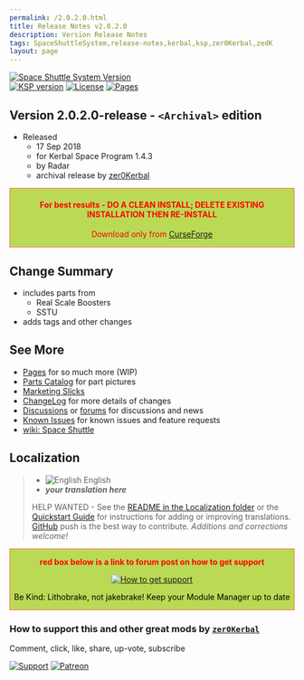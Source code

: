```yaml
---
permalink: /2.0.2.0.html
title: Release Notes v2.0.2.0
description: Version Release Notes
tags: SpaceShuttleSystem,release-notes,kerbal,ksp,zer0Kerbal,zedK
layout: page
---
```

<!-- ReleaseLayout.md v2.0.2.0
Space Shuttle System (SSS)
created: 26 Jan 2017
updated: 05 May 2023

TEMPLATE: ReleaseLayout.md v1.3.6.0
created: 11 Aug 2018
updated: 04 May 2023 -->

[![Space Shuttle System Version][SHD:mod]][CRSFG:url]  
[![KSP version][KSP:shd]][KSP:url] [![License][LIC:shd]][LIC:url] [![Pages][SHD:pgs]][pages]

## Version 2.0.2.0-release - `<Archival>` edition

* Released
  * 17 Sep 2018
  * for Kerbal Space Program 1.4.3
  * by Radar
  * archival release by [zer0Kerbal](https://github.com/zer0Kerbal)

<div style="border:0.5px solid Tomato; background-color: #bada55; color: #FF0000; text-align:center"><h4>
<b>For best results - DO A CLEAN INSTALL; DELETE EXISTING INSTALLATION THEN RE-INSTALL</b></h4><p>Download only from <a href="https://www.curseforge.com/kerbal/ksp-mods/SpaceShuttleSystem">CurseForge</a></p></div>

## Change Summary

* includes parts from
  * Real Scale Boosters
  * SSTU
* adds tags and other changes

## See More

* [Pages][pages] for so much more (WIP)
* [Parts Catalog][parts] for part pictures
* [Marketing Slicks][markt]
* [ChangeLog][chlog] for more details of changes
* [Discussions][discu] or [forums][forum] for discussions and news
* [Known Issues][issue] for known issues and feature requests
* [wiki: Space Shuttle](https://en.wikipedia.org/wiki/Space_Shuttle)

## Localization

>* ![English][EN] English
>* ***your translation here***
>
> HELP WANTED - See the [README in the Localization folder][lreadme] or the [Quickstart Guide][qstart] for instructions for adding or improving translations. [GitHub][GitHub:url] push is the best way to contribute. *Additions and corrections welcome!*

<div style="border:0.5px solid Tomato; background-color: #BADA55; color: #FF0000; text-align:center">
  <p><b>red box below is a link to forum post on how to get support</b></p>
  <a href="https://forum.kerbalspaceprogram.com/index.php?/topic/83212-*">
    <p><img src="https://i.postimg.cc/vHP6zmrw/image.png" alt="How to get support"></p></a>
  <p style="color: #000000;">Be Kind: Lithobrake, not jakebrake! Keep your Module Manager up to date</p>
</div>

### How to support this and other great mods by [`zer0Kerbal`][zer0Kerbal]

Comment, click, like, share, up-vote, subscribe

[![Support][PAYPAL:img]][PAYPAL:url] [![Patreon][PATREON:img]][PATREON:url]

<!-- links -->
[chlog]: https://raw.githubusercontent.com/zer0Kerbal/SpaceShuttleSystem/master/changelog.md "Changelog"
[discu]: https://github.com/zer0Kerbal/SpaceShuttleSystem/discussions/ "Discussions"
[forum]: https://forum.kerbalspaceprogram.com/index.php?/topic/192742-*/ "SpaceShuttleSystem"
[issue]: https://github.com/zer0Kerbal/SpaceShuttleSystem/issues/ "Issue Tracker"
[markt]: https://zer0kerbal.github.io/SpaceShuttleSystem/Marketing "Marketing Slicks"
[pages]: https://zer0kerbal.github.io/SpaceShuttleSystem/ "GitHub Pages"
[parts]: https://zer0kerbal.github.io/SpaceShuttleSystem/PartsCatalog "Parts Catalog"

<!-- shields -->
[SHD:mod]: https://img.shields.io/badge/Space%20Shuttle%20System%20(SSS)%20-2.0.2.0--release-BADA55.svg?style=plastic&labelColor=darkgreen/ "2.0.2.0-release"
[SHD:pgs]: https://img.shields.io/badge/GitHub-Pages-white?style=plastic&labelColor=9cf&logoColor=181717&logo=github/ "GitHub IO"

[CRSFG:url]: https://www.curseforge.com/kerbal/ksp-mods/SpaceShuttleSystem "CurseForge"
[GITHUB:url]: https://github.com/zer0Kerbal/SpaceShuttleSystem/ "GitHub"

[KSP:url]: http://kerbalspaceprogram.com/ "Kerbal Space Program"
[KSP:shd]: https://img.shields.io/badge/KSP-1.4.3-blue.svg?style=plastic&labelColor=black/ "Kerbal Space Program"

<!--- license -->
[LIC:url]: https://www.gnu.org/licenses/gpl-2.0-standalone.html "GPL-2.0"
[LIC:shd]: https://img.shields.io/badge/License-GPL--2.0-A42E2B?labelColor=white&style=plastic&logoColor=A42E2B&logo=gnu "GPL-2.0"

[PAYPAL:img]: https://img.shields.io/badge/Buy%20me%20some%20-LFO-BADA55?style=for-the-badge&logo=paypal&labelColor=FFDD00 "PayPal"
[PAYPAL:url]: https://www.paypal.com/donate?hosted_button_id=DC22YHMEJREKL "PayPal"
[PATREON:img]: https://img.shields.io/badge/Patreon%20-Patreonize-FF424D?style=for-the-badge&logo=patreon "Patreon"
[PATREON:url]: https://www.patreon.com/zer0Kerbal/membership "Patreon"

[lreadme]: https://github.com/zer0Kerbal/zer0Kerbal/blob/master/Localization/readme.md "Localization Readme"
[qstart]: https://github.com/zer0Kerbal/zer0Kerbal/blob/master/Localization/quickstart.md "Quickstart"
[EN]: https://raw.githubusercontent.com/zer0Kerbal/zer0Kerbal/master/img/EN.png "English"

[zer0Kerbal]: https://forum.kerbalspaceprogram.com/index.php?/profile/190933-*/ "zer0Kerbal"

<!-- THIS FILE: CC BY-ND 4.0 by zer0Kerbal -->